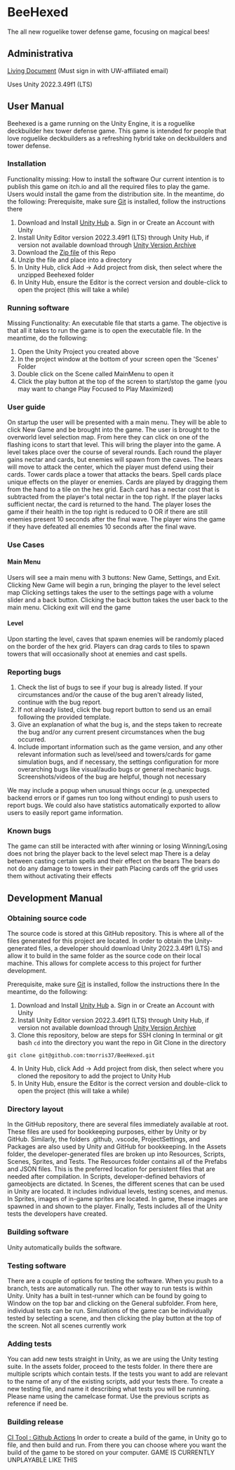 # BeeHexed
The all new roguelike tower defense game, focusing on magical bees!
## Administrativa
[Living Document](https://docs.google.com/document/d/1YeMs-TCpdy3aiPiGqQ2wvI9agQTX7e68viUun7czUgE/edit?usp=sharing) (Must sign in with UW-affiliated email)

Uses Unity 2022.3.49f1 (LTS)
## User Manual
Beehexed is a game running on the Unity Engine, it is a roguelike deckbuilder hex tower defense game. This game is intended for people that love roguelike deckbuilders as a refreshing hybrid take on deckbuilders and tower defense.
### Installation
Functionality missing: How to install the software
Our current intention is to publish this game on itch.io and all the required files to play the game. Users would install the game from the distribution site. 
In the meantime, do the following:
Prerequisite, make sure [Git](https://git-scm.com/downloads) is installed, follow the instructions there
1. Download and Install [Unity Hub](https://unity.com/download)
    a. Sign in or Create an Account with Unity
2. Install Unity Editor version 2022.3.49f1 (LTS) through Unity Hub, if version not available download through [Unity Version Archive](https://unity.com/releases/editor/archive)
3. Download the [Zip file](https://github.com/tmorris37/BeeHexed/archive/refs/heads/main.zip) of this Repo
4. Unzip the file and place into a directory
4. In Unity Hub, click Add -> Add project from disk, then select where the unzipped Beehexed folder
5. In Unity Hub, ensure the Editor is the correct version and double-click to open the project (this will take a while)
### Running software
Missing Functionality: An executable file that starts a game. 
The objective is that all it takes to run the game is to open the executable file.
In the meantime, do the following:
1. Open the Unity Project you created above
2. In the project window at the bottom of your screen open the 'Scenes' Folder
2. Double click on the Scene called MainMenu to open it
4. Click the play button at the top of the screen to start/stop the game (you may want to change Play Focused to Play Maximized)
### User guide
On startup the user will be presented with a main menu. They will be able to click New Game and be brought into the game.
The user is brought to the overworld level selection map. From here they can click on one of the flashing icons to start that level. 
This will bring the player into the game. A level takes place over the course of several rounds. Each round the player gains nectar and cards, but enemies will spawn from the caves.
The bears will move to attack the center, which the player must defend using their cards. Tower cards place a tower that attacks the bears. Spell cards place unique effects on the player or enemies.
Cards are played by dragging them from the hand to a tile on the hex grid. 
Each card has a nectar cost that is subtracted from the player's total nectar in the top right. If the player lacks sufficient nectar, the card is returned to the hand.
The player loses the game if their health in the top right is reduced to 0 OR if there are still enemies present 10 seconds after the final wave.
The player wins the game if they have defeated all enemies 10 seconds after the final wave.
### Use Cases
#### Main Menu
Users will see a main menu with 3 buttons: New Game, Settings, and Exit.
Clicking New Game will begin a run, bringing the player to the level select map
Clicking settings takes the user to the settings page with a volume slider and a back button. Clicking the back button takes the user back to the main menu.
Clicking exit will end the game
#### Level 
Upon starting the level, caves that spawn enemies will be randomly placed on the border of the hex grid.
Players can drag cards to tiles to spawn towers that will occasionally shoot at enemies and cast spells.
### Reporting bugs
1. Check the list of bugs to see if your bug is already listed. If your circumstances and/or the cause of the bug aren't already listed, continue with the bug report. 
2. If not already listed, click the bug report button to send us an email following the provided template.
3. Give an explanation of what the bug is, and the steps taken to recreate the bug and/or any current present circumstances when the bug occurred.
4. Include important information such as the game version, and any other relevant information such as level/seed and towers/cards for game simulation bugs, and if necessary, the settings configuration for more overarching bugs like visual/audio bugs or general mechanic bugs. Screenshots/videos of the bug are helpful, though not necessary

We may include a popup when unusual things occur (e.g. unexpected backend errors or if games run too long without ending) to push users to report bugs. We could also have statistics automatically exported to allow users to easily report game information.
### Known bugs
The game can still be interacted with after winning or losing
Winning/Losing does not bring the player back to the level select map
There is a delay between casting certain spells and their effect on the bears
The bears do not do any damage to towers in their path
Placing cards off the grid uses them without activating their effects


## Development Manual
### Obtaining source code 
The source code is stored at this GitHub repository. This is where all of the files generated for this project are located. In order to obtain the Unity-generated files, a developer should download Unity 2022.3.49f1 (LTS) and allow it to build in the same folder as the source code on their local machine. This allows for complete access to this project for further development.

Prerequisite, make sure [Git](https://git-scm.com/downloads) is installed, follow the instructions there
In the meantime, do the following:
1. Download and Install [Unity Hub](https://unity.com/download)
    a. Sign in or Create an Account with Unity
2. Install Unity Editor version 2022.3.49f1 (LTS) through Unity Hub, if version not available download through [Unity Version Archive](https://unity.com/releases/editor/archive)
3. Clone this repository, below are steps for SSH cloning
In terminal or git bash `cd` into the directory you want the repo in
Git Clone in the directory
```
git clone git@github.com:tmorris37/BeeHexed.git
```
4. In Unity Hub, click Add -> Add project from disk, then select where you cloned the repository to add the project to Unity Hub
5. In Unity Hub, ensure the Editor is the correct version and double-click to open the project (this will take a while)

### Directory layout
In the GitHub repository, there are several files immediately available at root. These files are used for bookkeeping purposes, either by Unity or by GitHub. Similarly, the folders .github, .vscode, ProjectSettings, and Packages are also used by Unity and GitHub for bookkeeping. In the Assets folder, the developer-generated files are broken up into Resources, Scripts, Scenes, Sprites, and Tests. The Resources folder contains all of the Prefabs and JSON files. This is the preferred location for persistent files that are needed after compilation. In Scripts, developer-defined behaviors of gameobjects are dictated. In Scenes, the different scenes that can be used in Unity are located. It includes individual levels, testing scenes, and menus. In Sprites, images of in-game sprites are located. In game, these images are spawned in and shown to the player. Finally, Tests includes all of the Unity tests the developers have created.
### Building software 
Unity automatically builds the software.
### Testing software 
There are a couple of options for testing the software. When you push to a branch, tests are automatically run. The other way to run tests is within Unity. Unity has a built in test-runner which can be found by going to Window on the top bar and clicking on the General subfolder. From here, individual tests can be run. Simulations of the game can be individually tested by selecting a scene, and then clicking the play button at the top of the screen. Not all scenes currently work
### Adding tests 
You can add new tests straight in Unity, as we are using the Unity testing suite. In the assets folder, proceed to the tests folder. In there there are multiple scripts which contain tests. If the tests you want to add are relevant to the name of any of the existing scripts, add your tests there. To create a new testing file, and name it describing what tests you will be running. Please name using the camelcase format. Use the previous scripts as reference if need be. 
### Building release 
[CI Tool : Github Actions](https://github.com/tmorris37/BeeHexed/actions)
In order to create a build of the game, in Unity go to file, and then build and run. From there you can choose where you want the build of the game to be stored on your computer. GAME IS CURRENTLY UNPLAYABLE LIKE THIS 

